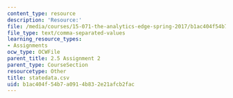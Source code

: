 ```yaml
---
content_type: resource
description: 'Resource:'
file: /media/courses/15-071-the-analytics-edge-spring-2017/b1ac404f54b7a0914b832e21afcb2fac_statedata.csv
file_type: text/comma-separated-values
learning_resource_types:
- Assignments
ocw_type: OCWFile
parent_title: 2.5 Assignment 2
parent_type: CourseSection
resourcetype: Other
title: statedata.csv
uid: b1ac404f-54b7-a091-4b83-2e21afcb2fac
---
```

